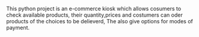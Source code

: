 This python project is an e-commerce kiosk  which allows cosumers to check available products, 
their quantity,prices and costumers can oder products of the choices  to be delieverd,
The also give options for modes of payment. 
